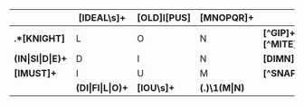|                     | [IDEAL\s]+          | [OLD]I[PUS]  | [MNOPQR]+       |                    |
|---------------------|---------------------|--------------|-----------------|--------------------|
| **.\*[KNIGHT]**     |          L          |       O      |        N        | **[^GIP]+[^MITE]** |
| **(IN\|SI\|D\|E)+** |          D          |       I      |        N        | **[DIMN]+[NO]**    |
| **[IMUST]+**        |          I          |       U      |        M        | **[^SNAP\s\\-]+**  |
|                     | **(DI\|FI\|L\|O)+** | **[IOU\s]+** | **(.)\1(M\|N)** |                    |

